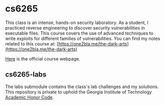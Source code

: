 # cs6265

This class is an intense, hands-on security laboratory. As a student, I
practiced reverse engineering to discover security vulnerabilities in
executable files. This course covers the use of advanced techniques to write
exploits for different families of vulnerabilities. You can find my notes
related to this course at: [https://one2bla.me/the-dark-arts](https://one2bla.me/the-dark-arts)

[Here](https://omscs.gatech.edu/cs-6265-information-security-lab) is the
official course webpage.

## cs6265-labs

The labs submodule contains the class's lab challenges and my solutions. This
repository is private to uphold the Georgia Institute of Technology
[Academic Honor Code](https://osi.gatech.edu/content/honor-code).

